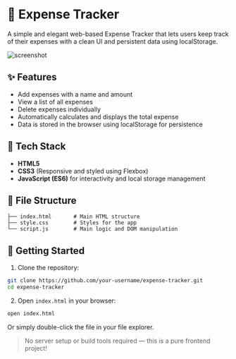 # 💸 Expense Tracker

A simple and elegant web-based Expense Tracker that lets users keep track of their expenses with a clean UI and persistent data using localStorage.

![screenshot](ss.png)

## ✨ Features

- Add expenses with a name and amount
- View a list of all expenses
- Delete expenses individually
- Automatically calculates and displays the total expense
- Data is stored in the browser using localStorage for persistence

## 💠 Tech Stack

- **HTML5**
- **CSS3** (Responsive and styled using Flexbox)
- **JavaScript (ES6)** for interactivity and local storage management

## 📁 File Structure

```
├── index.html       # Main HTML structure
├── style.css        # Styles for the app
└── script.js        # Main logic and DOM manipulation
```

## 🚀 Getting Started

1. Clone the repository:

```bash
git clone https://github.com/your-username/expense-tracker.git
cd expense-tracker
```

2. Open `index.html` in your browser:

```bash
open index.html
```

Or simply double-click the file in your file explorer.

> No server setup or build tools required — this is a pure frontend project!


